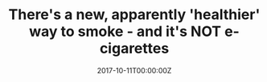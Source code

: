 ---
date: '2017-10-11T00:00:00Z'
external_link: https://web.archive.org/web/20210616060153/https://www.thesun.co.uk/news/4662841/theres-a-new-apparently-healthier-way-to-smoke-and-its-not-e-cigarettes/
image:
  focal_point: Smart
original_link: https://www.thesun.co.uk/news/4662841/theres-a-new-apparently-healthier-way-to-smoke-and-its-not-e-cigarettes/
summary: 'Hailed as a "healthier" alternative to traditional fags, the heat-not-burn
  devices are set explode in popularity, experts said today. Heat-not-burn devices
  are currently only on sale in a handful of places around the world, and so little
  is known about their appeal. The study''s co-author, Professor Mark Dredze from
  Johns Hopkins University in Baltimore, said: "Heat-not-burn products have quickly
  become insanely popular. The study authors added: "This suggests that as heat-not-burn
  tobacco is introduced in new markets, its popularity may even eclipse e-cigarettes."
  Public Health England and the Royal College of Physicians believe it is in the interests
  of public health to promote the use of e-cigs as a way to encourage smokers to quit.'
title: There's a new, apparently 'healthier' way to smoke - and it's NOT e-cigarettes
---